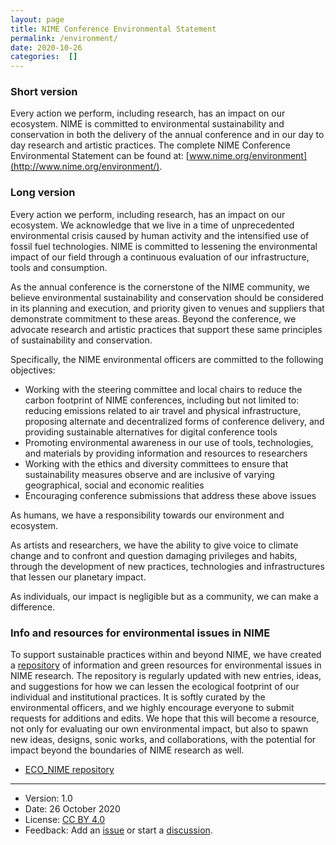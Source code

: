 ```yaml
---
layout: page
title: NIME Conference Environmental Statement
permalink: /environment/
date: 2020-10-26
categories:  []
---
```


### Short version

Every action we perform, including research, has an impact on our ecosystem. NIME is committed to environmental sustainability and conservation in both the delivery of the annual conference and in our day to day research and artistic practices. The complete NIME Conference Environmental Statement can be found at: [www.nime.org/environment](http://www.nime.org/environment/).


### Long version

Every action we perform, including research, has an impact on our ecosystem. We acknowledge that we live in a time of unprecedented environmental crisis caused by human activity and the intensified use of fossil fuel technologies. NIME is committed to lessening the environmental impact of our field through a continuous evaluation of our infrastructure, tools and consumption.

As the annual conference is the cornerstone of the NIME community, we believe environmental sustainability and conservation should be considered in its planning and execution, and priority given to venues and suppliers that demonstrate commitment to these areas. Beyond the conference, we advocate research and artistic practices that support these same principles of sustainability and conservation.

Specifically, the NIME environmental officers are committed to the following objectives:

- Working with the steering committee and local chairs to reduce the carbon footprint of NIME conferences, including but not limited to: reducing emissions related to air travel and physical infrastructure, proposing alternate and decentralized forms of conference delivery, and providing sustainable alternatives for digital conference tools
- Promoting environmental awareness in our use of tools, technologies, and materials by providing information and resources to researchers
- Working with the ethics and diversity committees to ensure that sustainability measures observe and are inclusive of varying geographical, social and economic realities
- Encouraging conference submissions that address these above issues

As humans, we have a responsibility towards our environment and ecosystem.

As artists and researchers, we have the ability to give voice to climate change and to confront and question damaging privileges and habits, through the development of new practices, technologies and infrastructures that lessen our planetary impact.

As individuals, our impact is negligible but as a community, we can make a difference.


### Info and resources for environmental issues in NIME

To support sustainable practices within and beyond NIME, we have created a [repository](https://github.com/NIME-conference/ECO_NIME) of information and green resources for environmental issues in NIME research. The repository is regularly updated with new entries, ideas, and suggestions for how we can lessen the ecological footprint of our individual and institutional practices. It is softly curated by the environmental officers, and we highly encourage everyone to submit requests for additions and edits. We hope that this will become a resource, not only for evaluating our own environmental impact, but also to spawn new ideas, designs, sonic works, and collaborations, with the potential for impact beyond the boundaries of NIME research as well.

- [ECO_NIME repository](https://github.com/NIME-conference/ECO_NIME)

-------------------------

- Version: 1.0
- Date: 26 October 2020
- License: [CC BY 4.0](https://creativecommons.org/licenses/by/4.0/)
- Feedback: Add an [issue](https://github.com/NIME-conference/nime-website/issues) or start a [discussion](https://forum.nime.org/).
